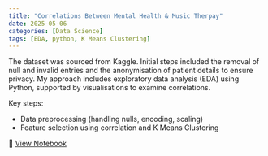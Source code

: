 ```yaml
---
title: "Correlations Between Mental Health & Music Therpay"
date: 2025-05-06
categories: [Data Science]
tags: [EDA, python, K Means Clustering]
---
```


The dataset was sourced from Kaggle. Initial steps included the removal of null and invalid entries and the anonymisation of patient details to ensure privacy. 
My approach includes exploratory data analysis (EDA) using Python, supported by visualisations to examine correlations.

Key steps:
- Data preprocessing (handling nulls, encoding, scaling)
- Feature selection using correlation and K Means Clustering

📓 [View Notebook](https://github.com/yourusername/yourrepo/blob/main/notebooks/churn_model.ipynb)
